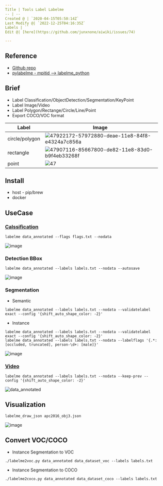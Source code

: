 ```yaml
---
Title | Tools Label Labelme
-- | --
Created @ | `2020-04-15T05:50:14Z`
Last Modify @| `2022-12-25T04:16:35Z`
Labels | ``
Edit @| [here](https://github.com/junxnone/aiwiki/issues/74)

---
```

## Reference

- [Github repo](https://github.com/wkentaro/labelme)
- [pylabelme - mpitid --> labelme_python](https://github.com/mpitid/pylabelme)

## Brief
- Label Classification/ObjectDetection/Segmentation/KeyPoint
- Label Image/Video
- Label Polygon/Rectange/Circle/Line/Point
- Export COCO/VOC format

Label | Image
-- | -- 
circle/polygon | ![47922172-57972880-deae-11e8-84f8-e4324a7c856a](https://user-images.githubusercontent.com/2216970/79302827-005d0a80-7f20-11ea-8e41-f02df997ea9f.gif)
rectangle  | ![47907116-85667800-de82-11e8-83d0-b9f4eb33268f](https://user-images.githubusercontent.com/2216970/79302980-503bd180-7f20-11ea-988b-5ef841cf26fe.gif)
point | ![47](https://user-images.githubusercontent.com/2216970/79302982-52059500-7f20-11ea-8dd7-3812ca706d07.png)


## Install
- host - pip/brew
- docker

## UseCase
### [Calssification](https://github.com/wkentaro/labelme/tree/master/examples/classification)
```
labelme data_annotated --flags flags.txt --nodata
```
![image](https://user-images.githubusercontent.com/2216970/79305440-fd651880-7f25-11ea-8712-9795699a0f16.png)

### Detection BBox
```
labelme data_annotated --labels labels.txt --nodata --autosave
```
![image](https://user-images.githubusercontent.com/2216970/79305526-24234f00-7f26-11ea-8700-87e9fee07d9a.png)

### Segmentation
- Semantic
```
labelme data_annotated --labels labels.txt --nodata --validatelabel exact --config '{shift_auto_shape_color: -2}'
```
- Instance
```
labelme data_annotated --labels labels.txt --nodata --validatelabel exact --config '{shift_auto_shape_color: -2}'
labelme data_annotated --labels labels.txt --nodata --labelflags '{.*: [occluded, truncated], person-\d+: [male]}'
```
![image](https://user-images.githubusercontent.com/2216970/79305790-9f850080-7f26-11ea-9cc9-39d57c8a0f35.png)

### [Video](https://github.com/wkentaro/labelme/tree/master/examples/video_annotation)
```
labelme data_annotated --labels labels.txt --nodata --keep-prev --config '{shift_auto_shape_color: -2}'
```
![data_annotated](https://user-images.githubusercontent.com/2216970/79305735-81b79b80-7f26-11ea-95a6-1eb5970ab840.gif)

## Visualization
```
labelme_draw_json apc2016_obj3.json
```
![image](https://user-images.githubusercontent.com/2216970/79305881-c3e0dd00-7f26-11ea-913a-e737306e6844.png)

## Convert VOC/COCO
- Instance Segmentation to VOC
```
./labelme2voc.py data_annotated data_dataset_voc --labels labels.txt
```

- Instance Segmentation to COCO
```
./labelme2coco.py data_annotated data_dataset_coco --labels labels.txt
```
